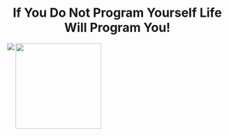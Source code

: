 <h1 align="center">If You Do Not Program Yourself Life Will Program You!</h1>

<a href="https://github.com/anuraghazra/github-readme-stats">
  <img align="left" src="https://github-readme-stats.vercel.app/api?username=BeanWei" />
</a>
<a href="https://github.com/anuraghazra/convoychat">
  <img align="left" style="height: 196px;" src="https://github-readme-stats.vercel.app/api/top-langs/?username=BeanWei&layout=compact" />
</a>

<!--
**BeanWei/BeanWei** is a ✨ _special_ ✨ repository because its `README.md` (this file) appears on your GitHub profile.

Here are some ideas to get you started:

- 🔭 I’m currently working on ...
- 🌱 I’m currently learning ...
- 👯 I’m looking to collaborate on ...
- 🤔 I’m looking for help with ...
- 💬 Ask me about ...
- 📫 How to reach me: ...
- 😄 Pronouns: ...
- ⚡ Fun fact: ...
-->
